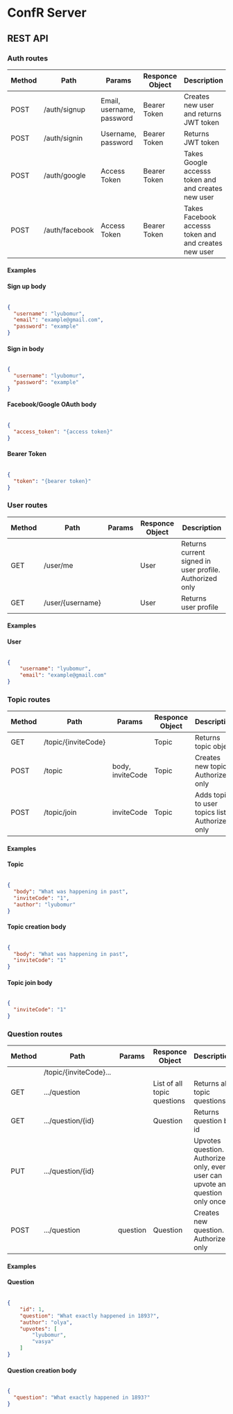 # ConfR Server

## REST API

### Auth routes

Method | Path | Params | Responce Object | Description
-------|------|--------|-----------------|------------
POST | /auth/signup | Email, username, password | Bearer Token | Creates new user and returns JWT token
POST | /auth/signin | Username, password | Bearer Token | Returns JWT token
POST | /auth/google | Access Token | Bearer Token | Takes Google accesss token and and creates new user
POST | /auth/facebook | Access Token | Bearer Token | Takes Facebook accesss token and and creates new user

#### Examples

#### Sign up body

```json

{
  "username": "lyubomur",
  "email": "example@gmail.com",
  "password": "example"
}

```

#### Sign in body

```json

{
  "username": "lyubomur",
  "password": "example"
}

```

#### Facebook/Google OAuth body

```json

{
  "access_token": "{access token}"
}

```

#### Bearer Token

```json

{
  "token": "{bearer token}"
}

```

### User routes

Method | Path | Params | Responce Object | Description
-------|------|--------|-----------------|------------
GET | /user/me | | User | Returns current signed in user profile. Authorized only
GET | /user/{username} | | User | Returns user profile

#### Examples

#### User

```json

{
    "username": "lyubomur",
    "email": "example@gmail.com"
}

```

### Topic routes

Method | Path | Params | Responce Object | Description
-------|------|--------|-----------------|------------
GET | /topic/{inviteCode} | | Topic | Returns topic object
POST | /topic | body, inviteCode | Topic | Creates new topic. Authorized only
POST | /topic/join | inviteCode | Topic | Adds topic to user topics list. Authorized only

#### Examples

#### Topic

```json

{
  "body": "What was happening in past",
  "inviteCode": "1",
  "author": "lyubomur"
}

```

#### Topic creation body

```json

{
  "body": "What was happening in past",
  "inviteCode": "1"
}

```

#### Topic join body

```json

{
  "inviteCode": "1"
}

```

### Question routes

Method | Path | Params | Responce Object | Description
-------|------|--------|-----------------|------------
| | /topic/{inviteCode}...| | | |
GET | .../question | | List of all topic questions | Returns all topic questions
GET | .../question/{id} | | Question | Returns question by id
PUT | .../question/{id} | | | Upvotes question. Authorized only, every user can upvote any question only once
POST | .../question | question | Question | Creates new question. Authorized only

#### Examples

#### Question

```json

{
    "id": 1,
    "question": "What exactly happened in 1893?",
    "author": "olya",
    "upvotes": [
        "lyubomur",
        "vasya"
    ]
}

```

#### Question creation body

```json

{
  "question": "What exactly happened in 1893?"
}

```